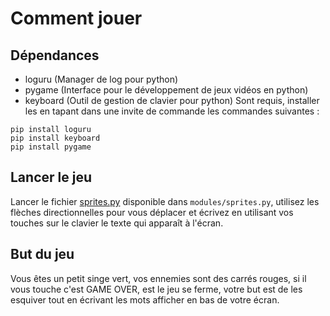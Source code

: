 # Comment jouer

## Dépendances
- loguru (Manager de log pour python)
- pygame (Interface pour le développement de jeux vidéos en python)
- keyboard (Outil de gestion de clavier pour python)
Sont requis, installer les en tapant dans une invite de commande les commandes suivantes :
```shell
pip install loguru
pip install keyboard
pip install pygame
```

## Lancer le jeu
Lancer le fichier [sprites.py](modules/sprites.py) disponible dans `modules/sprites.py`, utilisez les flèches directionnelles pour vous déplacer et écrivez en utilisant vos touches sur le clavier le texte qui apparaît à l'écran.

## But du jeu
Vous êtes un petit singe vert, vos ennemies sont des carrés rouges, si il vous touche c'est GAME OVER, est le jeu se ferme, votre but est de les esquiver tout en écrivant les mots afficher en bas de votre écran.
